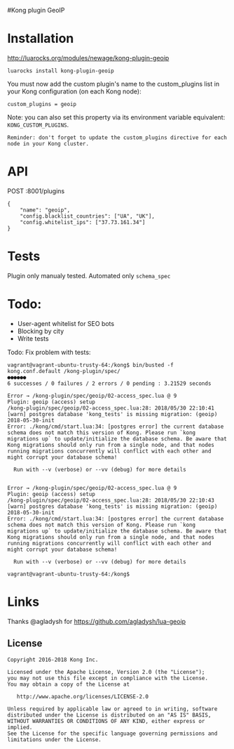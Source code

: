 #Kong plugin GeoIP

# Installation
http://luarocks.org/modules/newage/kong-plugin-geoip

`luarocks install kong-plugin-geoip`

You must now add the custom plugin's name to the custom_plugins list in your Kong configuration (on each Kong node):
```
custom_plugins = geoip
```

Note: you can also set this property via its environment variable equivalent: `KONG_CUSTOM_PLUGINS`.

`Reminder: don't forget to update the custom_plugins directive for each node in your Kong cluster.`

# API

POST :8001/plugins
```
{
	"name": "geoip",
	"config.blacklist_countries": ["UA", "UK"],
	"config.whitelist_ips": ["37.73.161.34"]
}
```

# Tests

Plugin only manualy tested.
Automated only `schema_spec`

# Todo:

- User-agent whitelist for SEO bots
- Blocking by city
- Write tests

Todo: Fix problem with tests:
```
vagrant@vagrant-ubuntu-trusty-64:/kong$ bin/busted -f kong.conf.default /kong-plugin/spec/
●●●●●●
6 successes / 0 failures / 2 errors / 0 pending : 3.21529 seconds

Error → /kong-plugin/spec/geoip/02-access_spec.lua @ 9
Plugin: geoip (access) setup
/kong-plugin/spec/geoip/02-access_spec.lua:28: 2018/05/30 22:10:41 [warn] postgres database 'kong_tests' is missing migration: (geoip) 2018-05-30-init
Error: ./kong/cmd/start.lua:34: [postgres error] the current database schema does not match this version of Kong. Please run `kong migrations up` to update/initialize the database schema. Be aware that Kong migrations should only run from a single node, and that nodes running migrations concurrently will conflict with each other and might corrupt your database schema!

  Run with --v (verbose) or --vv (debug) for more details


Error → /kong-plugin/spec/geoip/02-access_spec.lua @ 9
Plugin: geoip (access) setup
/kong-plugin/spec/geoip/02-access_spec.lua:28: 2018/05/30 22:10:43 [warn] postgres database 'kong_tests' is missing migration: (geoip) 2018-05-30-init
Error: ./kong/cmd/start.lua:34: [postgres error] the current database schema does not match this version of Kong. Please run `kong migrations up` to update/initialize the database schema. Be aware that Kong migrations should only run from a single node, and that nodes running migrations concurrently will conflict with each other and might corrupt your database schema!

  Run with --v (verbose) or --vv (debug) for more details

vagrant@vagrant-ubuntu-trusty-64:/kong$
```

# Links
Thanks @agladysh for https://github.com/agladysh/lua-geoip


## License

```
Copyright 2016-2018 Kong Inc.

Licensed under the Apache License, Version 2.0 (the "License");
you may not use this file except in compliance with the License.
You may obtain a copy of the License at

   http://www.apache.org/licenses/LICENSE-2.0

Unless required by applicable law or agreed to in writing, software
distributed under the License is distributed on an "AS IS" BASIS,
WITHOUT WARRANTIES OR CONDITIONS OF ANY KIND, either express or implied.
See the License for the specific language governing permissions and
limitations under the License.
```